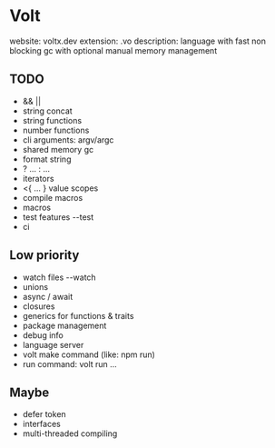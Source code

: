 
# Volt

website: voltx.dev
extension: .vo
description: language with fast non blocking gc with optional manual memory management

## TODO
- && ||
- string concat
- string functions
- number functions
- cli arguments: argv/argc
- shared memory gc
- format string
- ? ... : ...
- iterators
- <{ ... } value scopes
- compile macros
- macros
- test features --test
- ci

## Low priority
- watch files --watch
- unions
- async / await
- closures
- generics for functions & traits
- package management
- debug info
- language server
- volt make command (like: npm run)
- run command: volt run ...

## Maybe
- defer token
- interfaces
- multi-threaded compiling
